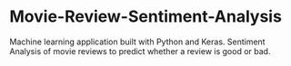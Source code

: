 # Movie-Review-Sentiment-Analysis
Machine learning application built with Python and Keras. Sentiment Analysis of movie reviews to predict whether a review is good or bad.
